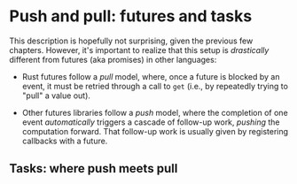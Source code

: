 # Push and pull: futures and tasks



This description is hopefully not surprising, given the previous few
chapters. However, it's important to realize that this setup is *drastically*
different from futures (aka promises) in other languages:

- Rust futures follow a *pull* model, where, once a future is blocked by an
  event, it must be retried through a call to `get` (i.e., by repeatedly trying
  to "pull" a value out).

- Other futures libraries follow a *push* model, where the completion of one
  event *automatically* triggers a cascade of follow-up work, *pushing* the
  computation forward. That follow-up work is usually given by registering
  callbacks with a future.



## Tasks: where push meets pull
